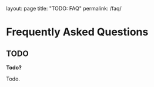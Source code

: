 layout: page
title: "TODO: FAQ"
permalink: /faq/

# Frequently Asked Questions

## TODO

**Todo?**

Todo.

